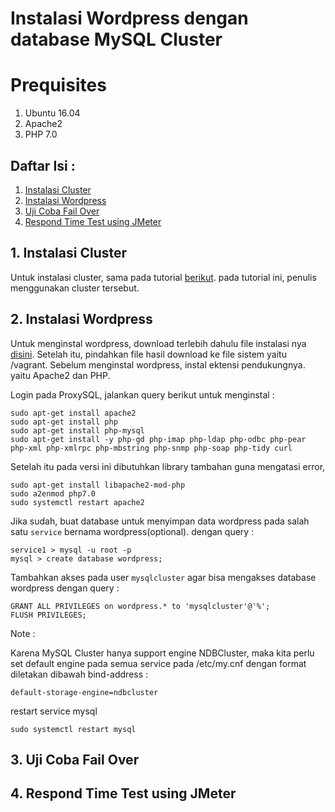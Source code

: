 # Instalasi Wordpress dengan database MySQL Cluster

# Prequisites
1. Ubuntu 16.04
2. Apache2
3. PHP 7.0

## Daftar Isi :

1. [Instalasi Cluster](#1-instalasi-cluster)
2. [Instalasi Wordpress](#2-instalasi-wordpress)
3. [Uji Coba Fail Over](#3-uji-coba-fail-over)
4. [Respond Time Test using JMeter](#4-respond-time-test-using-jmeter)


## 1. Instalasi Cluster

Untuk instalasi cluster, sama pada tutorial <a href="https://github.com/isasenoaji/BasisDataTerdistribusi">berikut</a>.
pada tutorial ini, penulis menggunakan cluster tersebut.

## 2. Instalasi Wordpress
Untuk menginstal wordpress, download terlebih dahulu file instalasi nya <a href="https://wordpress.org/download/">disini</a>.
Setelah itu, pindahkan file hasil download ke file sistem yaitu /vagrant. Sebelum menginstal wordpress, instal ektensi pendukungnya. yaitu Apache2 dan PHP.

Login pada ProxySQL, jalankan query berikut untuk menginstal :

```
sudo apt-get install apache2
sudo apt-get install php
sudo apt-get install php-mysql
sudo apt-get install -y php-gd php-imap php-ldap php-odbc php-pear php-xml php-xmlrpc php-mbstring php-snmp php-soap php-tidy curl
```

Setelah itu pada versi ini dibutuhkan library tambahan guna mengatasi error, 

```
sudo apt-get install libapache2-mod-php
sudo a2enmod php7.0
sudo systemctl restart apache2
```

Jika sudah, buat database untuk menyimpan data wordpress pada salah satu ```service``` bernama wordpress(optional). dengan query :

```
service1 > mysql -u root -p
mysql > create database wordpress;
```

Tambahkan akses pada user ```mysqlcluster``` agar bisa mengakses database wordpress dengan query :

```
GRANT ALL PRIVILEGES on wordpress.* to 'mysqlcluster'@'%';
FLUSH PRIVILEGES;
```

Note :

Karena MySQL Cluster hanya support engine NDBCluster, maka kita perlu set default engine pada semua service pada /etc/my.cnf dengan format diletakan dibawah bind-address :

```
default-storage-engine=ndbcluster
```

restart service mysql

```
sudo systemctl restart mysql
```




## 3. Uji Coba Fail Over

## 4. Respond Time Test using JMeter

